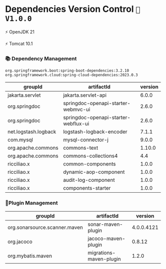 # Dependencies Version Control  `🚀️ V1.0.0`

⚡ OpenJDK 21

⚡ Tomcat 10.1

### 📚 Dependency Management

`org.springframework.boot:spring-boot-dependencies:3.2.10`
`org.springframework.cloud:spring-cloud-dependencies:2023.0.3`

| groupId              | artifactId                           | version |
|----------------------|--------------------------------------|---------|
| jakarta.servlet      | jakarta.servlet-api                  | 6.0.0   |
| org.springdoc        | springdoc-openapi-starter-webmvc-ui  | 2.6.0   |
| org.springdoc        | springdoc-openapi-starter-webflux-ui | 2.6.0   |
| net.logstash.logback | logstash-logback-encoder             | 7.1.1   |
| com.mysql            | mysql-connector-j                    | 9.0.0   |
| org.apache.commons   | commons-text                         | 1.10.0  |
| org.apache.commons   | commons-collections4                 | 4.4     |
| ricciliao.x          | common-components                    | 1.0.0   |
| ricciliao.x          | dynamic-aop-component                | 1.0.0   |
| ricciliao.x          | audit-log-component                  | 1.0.0   |
| ricciliao.x          | components-starter                   | 1.0.0   |

### 🧩Plugin Management

| groupId                       | artifactId              | version    |
|-------------------------------|-------------------------|------------|
| org.sonarsource.scanner.maven | sonar-maven-plugin      | 4.0.0.4121 |
| org.jacoco                    | jacoco-maven-plugin     | 0.8.12     |
| org.mybatis.maven             | migrations-maven-plugin | 1.2.0      |